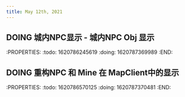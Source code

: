 ```yaml
---
title: May 12th, 2021
---
```


## DOING 城内NPC显示 - 城内NPC Obj 显示
:PROPERTIES:
:todo: 1620786245619
:doing: 1620787369989
:END:
## DOING 重构NPC 和 Mine 在 MapClient中的显示
:PROPERTIES:
:todo: 1620786570125
:doing: 1620787370481
:END:

